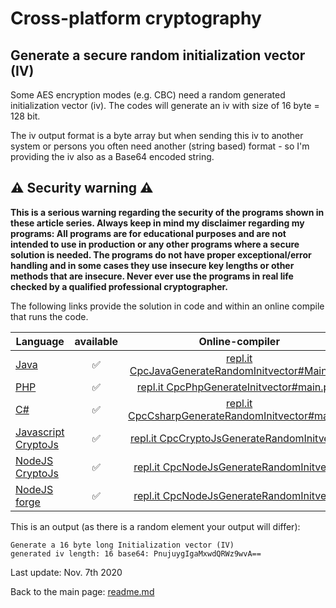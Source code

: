 # Cross-platform cryptography

## Generate a secure random initialization vector (IV)

Some AES encryption modes (e.g. CBC) need a random generated initialization vector (iv). The codes will generate an iv with size of 16 byte = 128 bit.

The iv output format is a byte array but when sending this iv to another system or persons you often need another (string based) format - so I'm providing the iv also as a Base64 encoded string.

## :warning: Security warning :warning:

**This is a serious warning regarding the security of the programs shown in these article series.  Always keep in mind my disclaimer regarding my programs: All programs are for educational purposes and are not intended to use in production or any other programs where a  secure solution is needed. The programs do not have proper exceptional/error handling and in some cases they use insecure key lengths or other methods that are insecure. Never ever use the programs in real life checked by a qualified professional cryptographer.**

The following links provide the solution in code and within an online compile that runs the code.

| Language | available | Online-compiler
| ------ | :---: | :----: |
| [Java](GenerateInitvector/GenerateRandomInitvector.java) | :white_check_mark: | [repl.it CpcJavaGenerateRandomInitvector#Main.java](https://repl.it/@javacrypto/CpcJavaGenerateRandomInitvector#Main.java/)
| [PHP](GenerateInitvector/GenerateRandomInitvector.php) | :white_check_mark: | [repl.it CpcPhpGenerateInitvector#main.php](https://repl.it/@javacrypto/CpcPhpGenerateInitvector#main.php/)
| [C#](GenerateInitvector/GenerateRandomInitvector.cs) | :white_check_mark: | [repl.it CpcCsharpGenerateRandomInitvector#main.cs](https://repl.it/@javacrypto/CpcCsharpGenerateRandomInitvector#main.cs/)
| [Javascript CryptoJs](GenerateInitvector/GenerateRandomInitvectorCryptoJs.js) | :white_check_mark: | [repl.it CpcCryptoJsGenerateRandomInitvector](https://repl.it/@javacrypto/CpcCryptoJsGenerateRandomInitvector/)
| [NodeJS CryptoJs](GenerateInitvector/GenerateRandomInitvectorNodeJsCrypto.js) | :white_check_mark: | [repl.it CpcNodeJsGenerateRandomInitvector](https://repl.it/@javacrypto/CpcNodeJsGenerateRandomInitvector/)
| [NodeJS forge](GenerateInitvector/GenerateRandomInitvectorNodeJs.js) | :white_check_mark: | [repl.it CpcNodeJsGenerateRandomInitvector](https://repl.it/@javacrypto/CpcNodeJsGenerateRandomInitvector/)

This is an output (as there is a random element your output will differ):

```plaintext
Generate a 16 byte long Initialization vector (IV)
generated iv length: 16 base64: PnujuygIgaMxwdQRWz9wvA==
```


Last update: Nov. 7th 2020

Back to the main page: [readme.md](readme.md)